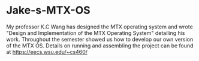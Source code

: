 # Jake-s-MTX-OS

My professor K.C Wang has designed the MTX operating system and wrote "Design and Implementation of the MTX Operating System" detailing his work. Throughout the semester showed us how to develop our own version of the MTX OS. Details on running and assembling the project can be found at https://eecs.wsu.edu/~cs460/
